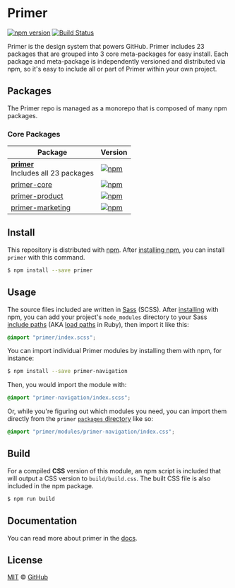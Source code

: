 # Primer

[![npm version](https://img.shields.io/npm/v/primer.svg)](https://www.npmjs.org/package/primer)
[![Build Status](https://travis-ci.org/primer/primer.svg?branch=master)](https://travis-ci.org/primer/primer)

Primer is the design system that powers GitHub. Primer includes 23 packages that are grouped into 3 core meta-packages for easy install. Each package and meta-package is independently versioned and distributed via npm, so it's easy to include all or part of Primer within your own project.

## Packages

The Primer repo is managed as a monorepo that is composed of many npm packages.

### Core Packages

| Package | Version |
|---|---|
| **[primer](/modules/primer)** <br />Includes all 23 packages | [![npm](https://img.shields.io/npm/v/primer.svg)](https://www.npmjs.com/package/primer) |
| [primer-core](/modules/primer-core) | [![npm](https://img.shields.io/npm/v/primer-core.svg)](https://www.npmjs.com/package/primer-core) |
| [primer-product](/modules/primer-product) |  [![npm](https://img.shields.io/npm/v/primer-product.svg)](https://www.npmjs.com/package/primer-product) |
| [primer-marketing](/modules/primer-marketing) | [![npm](https://img.shields.io/npm/v/primer-marketing.svg)](https://www.npmjs.com/package/primer-marketing) |

## Install

This repository is distributed with [npm][npm]. After [installing npm][install-npm], you can install `primer` with this command.

```sh
$ npm install --save primer
```

## Usage

The source files included are written in [Sass][sass] (SCSS). After [installing](#install) with npm, you can add your project's `node_modules` directory to your Sass [include paths](https://github.com/sass/node-sass#includepaths) (AKA [load paths](http://technology.customink.com/blog/2014/10/09/understanding-and-using-sass-load-paths/) in Ruby), then import it like this:

```scss
@import "primer/index.scss";
```

You can import individual Primer modules by installing them with npm, for instance:

```sh
$ npm install --save primer-navigation
```

Then, you would import the module with:

```scss
@import "primer-navigation/index.scss";
```

Or, while you're figuring out which modules you need, you can import them directly from the `primer` [`packages` directory](./packages) like so:

```scss
@import "primer/modules/primer-navigation/index.css";
```


## Build

For a compiled **CSS** version of this module, an npm script is included that will output a CSS version to `build/build.css`. The built CSS file is also included in the npm package.

```sh
$ npm run build
```

## Documentation

You can read more about primer in the [docs][docs].

## License

[MIT](./LICENSE) &copy; [GitHub](https://github.com/)

[primer]: https://github.com/primer/primer
[docs]: http://primer.github.io/
[npm]: https://www.npmjs.com/
[install-npm]: https://docs.npmjs.com/getting-started/installing-node
[sass]: http://sass-lang.com/
